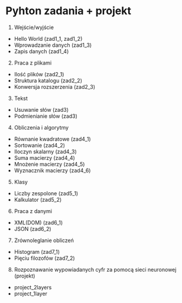 # Pyhton zadania + projekt
1. Wejście/wyjście
- Hello World (zad1_1, zad1_2)
- Wprowadzanie danych (zad1_3)
- Zapis danych (zad1_4)

2. Praca z plikami
- Ilość plików (zad2_1)
- Struktura katalogu (zad2_2) 
- Konwersja rozszerzenia (zad2_3)

3. Tekst
- Usuwanie słów (zad3)
- Podmienianie słów (zad3)

4. Obliczenia i algorytmy
- Równanie kwadratowe (zad4_1)
- Sortowanie (zad4_2)
- Iloczyn skalarny (zad4_3)
- Suma macierzy (zad4_4)
- Mnożenie macierzy (zad4_5)
- Wyznacznik macierzy (zad4_6)

5. Klasy
- Liczby zespolone (zad5_1)
- Kalkulator (zad5_2)

6. Praca z danymi
- XML(DOM) (zad6_1)
- JSON (zad6_2)

7. Zrównoleglanie obliczeń
- Histogram (zad7_1)
- Pięciu filozofów (zad7_2)

8. Rozpoznawanie wypowiadanych cyfr za pomocą sieci neuronowej (projekt)
- project_2layers
- project_1layer
